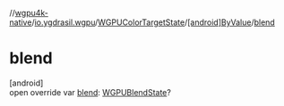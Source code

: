 //[wgpu4k-native](../../../../index.md)/[io.ygdrasil.wgpu](../../index.md)/[WGPUColorTargetState](../index.md)/[[android]ByValue](index.md)/[blend](blend.md)

# blend

[android]\
open override var [blend](blend.md): [WGPUBlendState](../../-w-g-p-u-blend-state/index.md)?